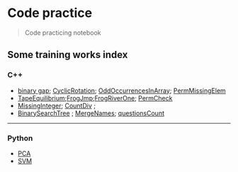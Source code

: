 # Code practice
> Code practicing notebook

## Some training works index
### C++
- [binary gap](binarygap/readme.md); [CyclicRotation](CyclicRotation/readme.md); [OddOccurrencesInArray](OddOccurrencesinArray/README.md); [PermMissingElem](PermMissingElem/readme.md)
- [TapeEquilibrium](TapeEquilibrium/readme.md);[FrogJmp](FrogJmp/README.md);[FrogRiverOne](FrogRiverOne/main.cpp); [PermCheck](PermCheck/main.cpp)
- [MissingInteger](MissingInteger/main.cpp); [CountDiv](CountDiv/main.cpp) ;
- [BinarySearchTree](binarySearchTree.cpp) ; [MergeNames](testdome/MergeNames.cpp); [questionsCount](testdome/questionsCount.cpp)
____
### Python
- [PCA](PCA/README.md)
- [SVM](SVM/)


